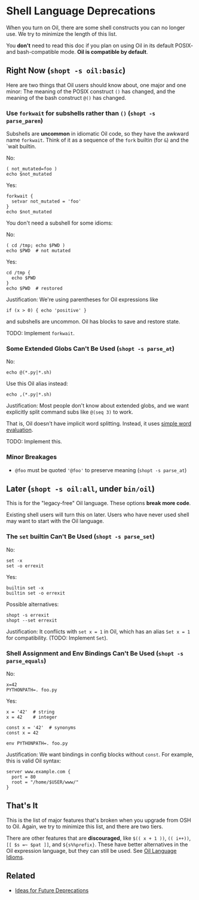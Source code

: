 Shell Language Deprecations
===========================

When you turn on Oil, there are some shell constructs you can no longer use.
We try to minimize the length of this list.

You **don't** need to read this doc if you plan on using Oil in its default 
POSIX- and bash-compatible mode.  **Oil is compatible by default**.

<!-- cmark.py expands this -->
<div id="toc">
</div>

## Right Now (`shopt -s oil:basic`)

Here are two things that Oil users should know about, one major and one minor:
The meaning of the POSIX construct `()` has changed, and the meaning of the
bash construct `@()` has changed.

### Use `forkwait` for subshells rather than `()` (`shopt -s parse_paren`)

Subshells are **uncommon** in idiomatic Oil code, so they have the awkward name
`forkwait`.  Think of it as a sequence of the `fork` builtin (for `&`) and the
`wait builtin.

No:

    ( not_mutated=foo )
    echo $not_mutated

Yes:

    forkwait {
      setvar not_mutated = 'foo'
    }
    echo $not_mutated

You don't need a subshell for some idioms:

No:

    ( cd /tmp; echo $PWD )
    echo $PWD  # not mutated

Yes:

    cd /tmp {
      echo $PWD 
    }
    echo $PWD  # restored

Justification: We're using parentheses for Oil expressions like

    if (x > 0) { echo 'positive' }

and subshells are uncommon.  Oil has blocks to save and restore state.

TODO: Implement `forkwait`.

### Some Extended Globs Can't Be Used (`shopt -s parse_at`)

No:

    echo @(*.py|*.sh)

Use this Oil alias instead:

    echo ,(*.py|*.sh)

Justification: Most people don't know about extended globs, and we want
explicitly split command subs like `@(seq 3)` to work.

That is, Oil doesn't have implicit word splitting.  Instead, it uses [simple
word evaluation](simple-word-eval.html).

TODO: Implement this.

### Minor Breakages

- `@foo` must be quoted `'@foo'` to preserve meaning (`shopt -s parse_at`)

## Later (`shopt -s oil:all`, under  `bin/oil`)

This is for the "legacy-free" Oil language.  These options **break more code**.

Existing shell users will turn this on later.  Users who have never used shell
may want to start with the Oil language.

### The `set` builtin Can't Be Used (`shopt -s parse_set`)

No:

    set -x   
    set -o errexit

Yes:

    builtin set -x
    builtin set -o errexit

Possible alternatives:

    shopt -s errexit
    shopt --set errexit

Justification: It conflicts with `set x = 1` in Oil, which has an alias `Set x
= 1` for compatibility.  (TODO: Implement `Set`).


### Shell Assignment and Env Bindings Can't Be Used (`shopt -s parse_equals`)

No:

    x=42
    PYTHONPATH=. foo.py

Yes:

    x = '42'  # string
    x = 42    # integer

    const x = '42'  # synonyms
    const x = 42

    env PYTHONPATH=. foo.py

Justification: We want bindings in config blocks without `const`.  For example,
this is valid Oil syntax:

    server www.example.com {
      port = 80
      root = "/home/$USER/www/"
    }

## That's It

This is the list of major features that's broken when you upgrade from OSH to
Oil.  Again, we try to minimize this list, and there are two tiers.

There are other features that are **discouraged**, like `$(( x + 1 ))`, `((
i++))`, `[[ $s =~ $pat ]]`, and `${s%%prefix}`.  These have better alternatives
in the Oil expression language, but they can still be used.  See [Oil Language
Idioms](idioms.html).

## Related

- [Ideas for Future Deprecations](future.html)

